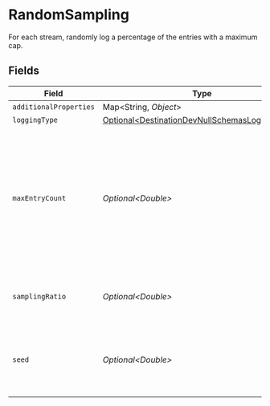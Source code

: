 # RandomSampling

For each stream, randomly log a percentage of the entries with a maximum cap.


## Fields

| Field                                                                                                                                   | Type                                                                                                                                    | Required                                                                                                                                | Description                                                                                                                             | Example                                                                                                                                 |
| --------------------------------------------------------------------------------------------------------------------------------------- | --------------------------------------------------------------------------------------------------------------------------------------- | --------------------------------------------------------------------------------------------------------------------------------------- | --------------------------------------------------------------------------------------------------------------------------------------- | --------------------------------------------------------------------------------------------------------------------------------------- |
| `additionalProperties`                                                                                                                  | Map\<String, *Object*>                                                                                                                  | :heavy_minus_sign:                                                                                                                      | N/A                                                                                                                                     |                                                                                                                                         |
| `loggingType`                                                                                                                           | [Optional\<DestinationDevNullSchemasLoggingType>](../../models/shared/DestinationDevNullSchemasLoggingType.md)                          | :heavy_minus_sign:                                                                                                                      | N/A                                                                                                                                     |                                                                                                                                         |
| `maxEntryCount`                                                                                                                         | *Optional\<Double>*                                                                                                                     | :heavy_minus_sign:                                                                                                                      | Number of entries to log. This destination is for testing only. So it won't make sense to log infinitely. The maximum is 1,000 entries. | 100                                                                                                                                     |
| `samplingRatio`                                                                                                                         | *Optional\<Double>*                                                                                                                     | :heavy_minus_sign:                                                                                                                      | A positive floating number smaller than 1.                                                                                              | 0.001                                                                                                                                   |
| `seed`                                                                                                                                  | *Optional\<Double>*                                                                                                                     | :heavy_minus_sign:                                                                                                                      | When the seed is unspecified, the current time millis will be used as the seed.                                                         | 1900                                                                                                                                    |